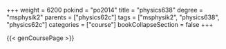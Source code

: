 +++
weight = 6200
pokind = "po2014"
title = "physics638"
degree = "msphysik2"
parents = ["physics62c"]
tags = ["msphysik2", "physics638", "physics62c"]
categories = ["course"]
bookCollapseSection = false
+++

{{< genCoursePage >}}
